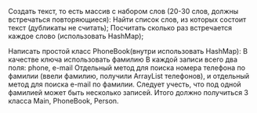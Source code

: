 Создать текст, то есть массив с набором слов (20-30 слов, должны встречаться повторяющиеся):
Найти список слов, из которых состоит текст (дубликаты не считать);
Посчитать сколько раз встречается каждое слово (использовать HashMap);

Написать простой класс PhoneBook(внутри использовать HashMap):
В качестве ключа использовать фамилию
В каждой записи всего два поля: phone, e-mail
Отдельный метод для поиска номера телефона по фамилии 
(ввели фамилию, получили ArrayList телефонов), 
и отдельный метод для поиска e-mail по фамилии. 
Следует учесть, что под одной фамилией может быть несколько записей. 
Итого должно получиться 3 класса Main, PhoneBook, Person.